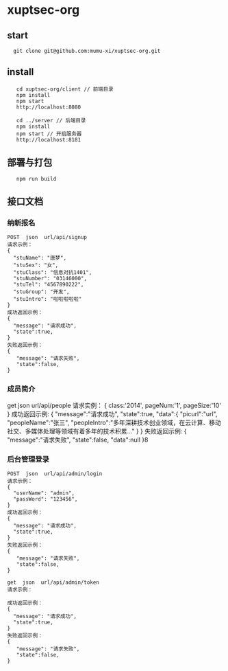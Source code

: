 # xuptsec-org
 ## start
 ```
   git clone git@github.com:mumu-xi/xuptsec-org.git
 ```
## install
```
   cd xuptsec-org/client // 前端目录
   npm install
   npm start
   http://localhost:8080

   cd ../server // 后端目录
   npm install
   npm start // 开启服务器
   http://localhost:8181

```
## 部署与打包
```
   npm run build
```
## 接口文档
### 纳新报名
```
POST  json  url/api/signup
请求示例：
{
  "stuName": "唐梦",
  "stuSex": "女",
  "stuClass": "信息对抗1401",
  "stuNumber": "03146000",
  "stuTel": "4567890222",
  "stuGroup": "开发",
  "stuIntro": "啦啦啦啦啦"
}
成功返回示例：
{
  "message": "请求成功",
  "state":true,
}
失败返回示例：
{
   "message": "请求失败",
   "state":false,
}
```
### 成员简介
get json url/api/people
请求实例：
{
  class:'2014',
  pageNum:'1',
  pageSize:'10'
}
成功返回示例:
{
  "message":"请求成功",
  "state":true,
  "data":{
    "picurl":"url",
    "peopleName":"张三",
    "peopleIntro":"多年深耕技术创业领域，在云计算、移动社交、多媒体处理等领域有着多年的技术积累..."
  }
}
失败返回示例:
{
  "message":"请求失败",
  "state":false,
  "data":null
}8
### 后台管理登录
```
POST  json  url/api/admin/login
请求示例：
{
  "userName": "admin",
  "passWord": "123456",
}
成功返回示例：
{
  "message": "请求成功",
  "state":true,
}
失败返回示例：
{
   "message": "请求失败",
   "state":false,
}

get  json  url/api/admin/token
请求示例：

成功返回示例：
{
  "message": "请求成功",
  "state":true,
}
失败返回示例：
{
   "message": "请求失败",
   "state":false,
}
```



